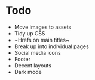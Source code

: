 # Todo

- Move images to assets
- Tidy up CSS
- ~Hrefs on main titles~
- Break up into individual pages
- Social media icons
- Footer
- Decent layouts
- Dark mode
